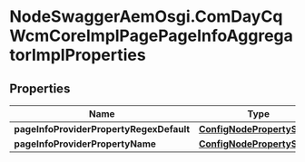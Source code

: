 # NodeSwaggerAemOsgi.ComDayCqWcmCoreImplPagePageInfoAggregatorImplProperties

## Properties

Name | Type | Description | Notes
------------ | ------------- | ------------- | -------------
**pageInfoProviderPropertyRegexDefault** | [**ConfigNodePropertyString**](ConfigNodePropertyString.md) |  | [optional] 
**pageInfoProviderPropertyName** | [**ConfigNodePropertyString**](ConfigNodePropertyString.md) |  | [optional] 


